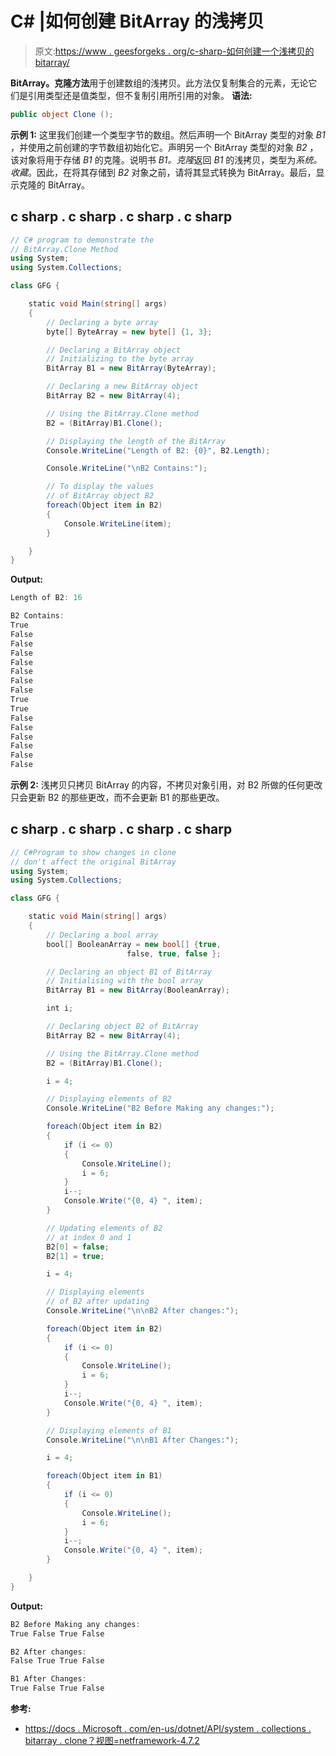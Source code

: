 # C# |如何创建 BitArray 的浅拷贝

> 原文:[https://www . geesforgeks . org/c-sharp-如何创建一个浅拷贝的 bitarray/](https://www.geeksforgeeks.org/c-sharp-how-to-create-a-shallow-copy-of-the-bitarray/)

**BitArray。克隆方法**用于创建数组的浅拷贝。此方法仅复制集合的元素，无论它们是引用类型还是值类型，但不复制引用所引用的对象。
**语法:**

```cs
public object Clone ();
```

**示例 1:** 这里我们创建一个类型字节的数组。然后声明一个 BitArray 类型的对象 *B1* ，并使用之前创建的字节数组初始化它。声明另一个 BitArray 类型的对象 *B2* ，该对象将用于存储 *B1* 的克隆。说明书 *B1。克隆*返回 *B1* 的浅拷贝，类型为*系统。收藏*。因此，在将其存储到 *B2* 对象之前，请将其显式转换为 BitArray。最后，显示克隆的 BitArray。

## c sharp . c sharp . c sharp . c sharp

```cs
// C# program to demonstrate the
// BitArray.Clone Method
using System;
using System.Collections;

class GFG {

    static void Main(string[] args)
    {
        // Declaring a byte array
        byte[] ByteArray = new byte[] {1, 3};

        // Declaring a BitArray object
        // Initializing to the byte array
        BitArray B1 = new BitArray(ByteArray);

        // Declaring a new BitArray object
        BitArray B2 = new BitArray(4);

        // Using the BitArray.Clone method
        B2 = (BitArray)B1.Clone();

        // Displaying the length of the BitArray
        Console.WriteLine("Length of B2: {0}", B2.Length);

        Console.WriteLine("\nB2 Contains:");

        // To display the values
        // of BitArray object B2
        foreach(Object item in B2)
        {
            Console.WriteLine(item);
        }

    }
}
```

**Output:** 

```cs
Length of B2: 16

B2 Contains:
True
False
False
False
False
False
False
False
True
True
False
False
False
False
False
False
```

**示例 2:** 浅拷贝只拷贝 BitArray 的内容，不拷贝对象引用，对 B2 所做的任何更改只会更新 B2 的那些更改，而不会更新 B1 的那些更改。

## c sharp . c sharp . c sharp . c sharp

```cs
// C#Program to show changes in clone
// don't affect the original BitArray
using System;
using System.Collections;

class GFG {

    static void Main(string[] args)
    {
        // Declaring a bool array
        bool[] BooleanArray = new bool[] {true,
                          false, true, false };

        // Declaring an object B1 of BitArray
        // Initialising with the bool array
        BitArray B1 = new BitArray(BooleanArray);

        int i;

        // Declaring object B2 of BitArray
        BitArray B2 = new BitArray(4);

        // Using the BitArray.Clone method
        B2 = (BitArray)B1.Clone();

        i = 4;

        // Displaying elements of B2
        Console.WriteLine("B2 Before Making any changes:");

        foreach(Object item in B2)
        {
            if (i <= 0)
            {
                Console.WriteLine();
                i = 6;
            }
            i--;
            Console.Write("{0, 4} ", item);
        }

        // Updating elements of B2
        // at index 0 and 1
        B2[0] = false;
        B2[1] = true;

        i = 4;

        // Displaying elements
        // of B2 after updating
        Console.WriteLine("\n\nB2 After changes:");

        foreach(Object item in B2)
        {
            if (i <= 0)
            {
                Console.WriteLine();
                i = 6;
            }
            i--;
            Console.Write("{0, 4} ", item);
        }

        // Displaying elements of B1
        Console.WriteLine("\n\nB1 After Changes:");

        i = 4;

        foreach(Object item in B1)
        {
            if (i <= 0)
            {
                Console.WriteLine();
                i = 6;
            }
            i--;
            Console.Write("{0, 4} ", item);
        }

    }
}
```

**Output:** 

```cs
B2 Before Making any changes:
True False True False 

B2 After changes:
False True True False 

B1 After Changes:
True False True False
```

**参考:**

*   [https://docs . Microsoft . com/en-us/dotnet/API/system . collections . bitarray . clone？视图=netframework-4.7.2](https://docs.microsoft.com/en-us/dotnet/api/system.collections.bitarray.clone?view=netframework-4.7.2)